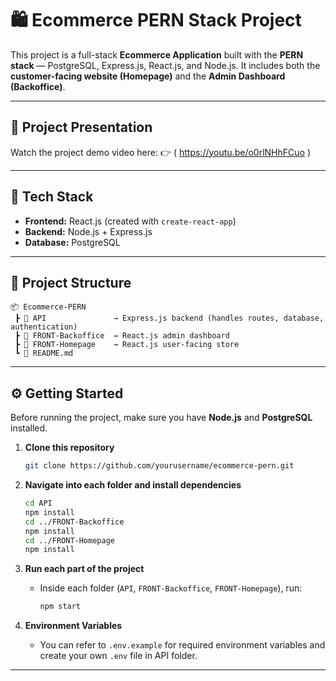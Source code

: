 # 🛍️ Ecommerce PERN Stack Project

This project is a full-stack **Ecommerce Application** built with the **PERN stack** — PostgreSQL, Express.js, React.js, and Node.js.
It includes both the **customer-facing website (Homepage)** and the **Admin Dashboard (Backoffice)**.

---


## 🎥 Project Presentation

Watch the project demo video here:
👉 ( https://youtu.be/o0rlNHhFCuo )

---


## 🚀 Tech Stack

* **Frontend:** React.js (created with `create-react-app`)
* **Backend:** Node.js + Express.js
* **Database:** PostgreSQL

---

## 🧭 Project Structure

```
📦 Ecommerce-PERN
 ┣ 📂 API               → Express.js backend (handles routes, database, authentication)
 ┣ 📂 FRONT-Backoffice  → React.js admin dashboard
 ┣ 📂 FRONT-Homepage    → React.js user-facing store
 ┗ 📄 README.md
```

---

## ⚙️ Getting Started

Before running the project, make sure you have **Node.js** and **PostgreSQL** installed.

1. **Clone this repository**

   ```bash
   git clone https://github.com/yourusername/ecommerce-pern.git
   ```

2. **Navigate into each folder and install dependencies**

   ```bash
   cd API
   npm install
   cd ../FRONT-Backoffice
   npm install
   cd ../FRONT-Homepage
   npm install
   ```

3. **Run each part of the project**

   * Inside each folder (`API`, `FRONT-Backoffice`, `FRONT-Homepage`), run:

     ```bash
     npm start
     ```

4. **Environment Variables**

   * You can refer to `.env.example` for required environment variables and create your own `.env` file in API folder.

---




